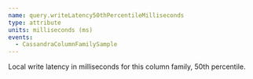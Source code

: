 ```yaml
---
name: query.writeLatency50thPercentileMilliseconds
type: attribute
units: milliseconds (ms)
events:
  - CassandraColumnFamilySample
---
```


Local write latency in milliseconds for this column family, 50th percentile.